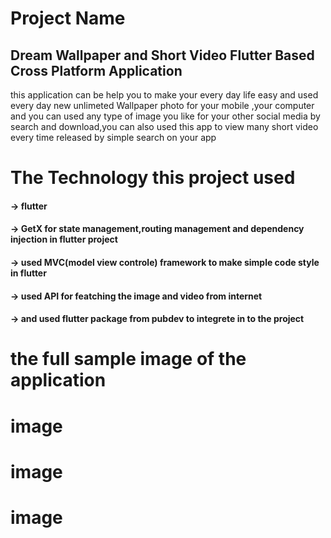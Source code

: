 # Project Name
   ## Dream Wallpaper and Short Video Flutter Based Cross Platform Application
 this application can be help you to make your every day life easy and used every day new unlimeted Wallpaper photo for your mobile ,your computer and you can used any type of image you like for your other social media by search and download,you can also  used this app to view many short video every time released by simple search on your app

# The Technology this project used
  #### -> flutter 
  #### -> GetX for state management,routing management and dependency injection in flutter project
  #### -> used MVC(model view controle) framework to make simple code style in flutter
  #### -> used API for featching the image and video from internet
  ####  -> and used flutter package from pubdev  to integrete in to the project
 
# the full sample image of the application
<div style:{width:1200px,position:flex,flex-direction:row}>
         <h1>image</h1>
           <h1>image</h1>
             <h1>image</h1>
  
</div>
